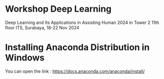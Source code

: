 # Workshop Deep Learning
 Deep Learning and Its Applications in Assisting Human 2024 in Tower 2 11th floor ITS, Surabaya, 18-22 Nov 2024

# Installing Anaconda Distribution in Windows
You can open the link : https://docs.anaconda.com/anaconda/install/
